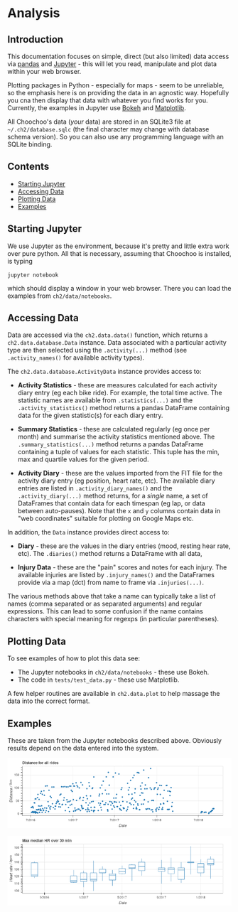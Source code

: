 
# Analysis

## Introduction

This documentation focuses on simple, direct (but also limited) data access 
via [pandas](https://pandas.pydata.org/) and [Jupyter](http://jupyter.org/) - 
this will let you read, manipulate and plot data within your web browser.

Plotting packages in Python - especially for maps - seem to be unreliable,
so the emphasis here is on providing the data in an agnostic way.  Hopefully
you cna then display that data with whatever you find works for you.
Currently, the examples in Jupyter use [Bokeh](https://bokeh.pydata.org/) and
[Matplotlib](https://matplotlib.org/).

All Choochoo's data (*your* data) are stored in an SQLite3 file at 
`~/.ch2/database.sqlc` (the final character may change with database
schema version).  So you can also use any programming language with an 
SQLite binding.

## Contents

* [Starting Jupyter](starting-jupyter)
* [Accessing Data](accessing-data)
* [Plotting Data](plotting-data)
* [Examples](examples)

## Starting Jupyter

We use Jupyter as the environment, because it's pretty and little extra work
over pure python.  All that is necessary, assuming that Choochoo is installed,
is typing

    jupyter notebook
    
which should display a window in your web browser.  There you can load the
examples from `ch2/data/notebooks`.

## Accessing Data

Data are accessed via the `ch2.data.data()` function, which returns a
`ch2.data.database.Data` instance.  Data associated with a particular
activity type are then selected using the `.activity(...)` method (see
`.activity_names()` for available activity types).

The `ch2.data.database.ActivityData` instance provides access to:

* **Activity Statistics** - these are measures calculated for each activity
  diary entry (eg each bike ride).  For example, the total time active.
  The statistic names are available from `.statistics(...)` and the
  `.activity_statistics()` method returns a pandas DataFrame containing data
  for the given statistic(s) for each diary entry.
  
* **Summary Statistics** - these are calculated regularly (eg once per
  month) and summarise the activity statistics mentioned above.  The
  `.summary_statistics(...)` method returns a pandas DataFrame containing a
  tuple of values for each statistic.  This tuple has the min, max and quartile
  values for the given period.
  
* **Activity Diary** - these are the values imported from the FIT file for
  the activity diary entry (eg position, heart rate, etc).  The available
  diary entries are listed in `.activity_diary_names()` and the 
  `.activity_diary(...)` method returns, for a *single* name, a set of DataFrames
  that contain data for each timespan (eg lap, or data between auto-pauses).
  Note that the `x` and `y` columns contain data in "web coordinates" suitable
  for plotting on Google Maps etc.   
  
In addition, the `Data` instance provides direct access to:

* **Diary** - these are the values in the diary entries (mood, resting hear 
  rate, etc).  The `.diaries()` method returns a DataFrame with all data,
  
* **Injury Data** - these are the "pain" scores and notes for each injury.
  The available injuries are listed by `.injury_names()` and the DataFrames
  provide via a map (dct) from name to frame via `.injuries(...)`.

The various methods above that take a name can typically take a list
of names (comma separated or as separated arguments) and regular expressions.
This can lead to some confusion if the name contains characters with special 
meaning for regexps (in particular parentheses).

## Plotting Data

To see examples of how to plot this data see:

* The Jupyter notebooks in `ch2/data/notebooks` - these use Bokeh.
* The code in `tests/test_data.py` - these use Matplotlib.

A few helper routines are available in `ch2.data.plot` to help massage the
data into the correct format.

## Examples

These are taken from the Jupyter notebooks described above.  Obviously results
depend on the data entered into the system.

![](distance.png)

![](summary.png)

